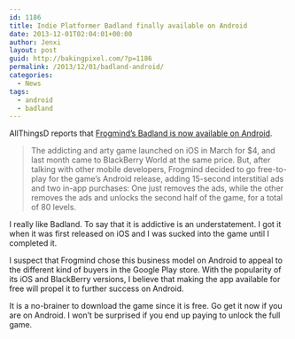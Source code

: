 ```yaml
---
id: 1186
title: Indie Platformer Badland finally available on Android
date: 2013-12-01T02:04:01+00:00
author: Jenxi
layout: post
guid: http://bakingpixel.com/?p=1186
permalink: /2013/12/01/badland-android/
categories:
  - News
tags:
  - android
  - badland
---
```

AllThingsD reports that [Frogmind’s Badland is now available on Android](http://allthingsd.com/20131129/indie-platformer-badland-finally-comes-to-android-but-with-a-new-business-model/).

> The addicting and arty game launched on iOS in March for $4, and last month came to BlackBerry World at the same price. But, after talking with other mobile developers, Frogmind decided to go free-to-play for the game’s Android release, adding 15-second interstitial ads and two in-app purchases: One just removes the ads, while the other removes the ads and unlocks the second half of the game, for a total of 80 levels. 

I really like Badland. To say that it is addictive is an understatement. I got it when it was first released on iOS and I was sucked into the game until I completed it.

I suspect that Frogmind chose this business model on Android to appeal to the different kind of buyers in the Google Play store. With the popularity of its iOS and BlackBerry versions, I believe that making the app available for free will propel it to further success on Android.

It is a no-brainer to download the game since it is free. Go get it now if you are on Android. I won’t be surprised if you end up paying to unlock the full game.